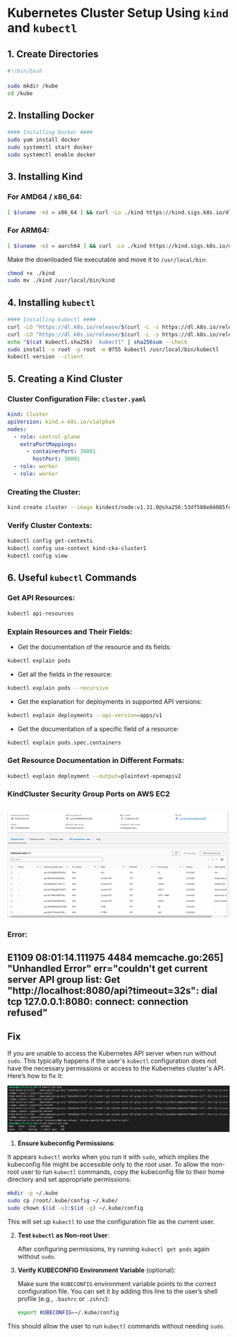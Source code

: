 # Kubernetes Cluster Setup Using `kind` and `kubectl`

## 1. Create Directories

```bash
#!/bin/bash

sudo mkdir /kube
cd /kube
```

## 2. Installing Docker

```bash
#### Installing Docker ####
sudo yum install docker
sudo systemctl start docker
sudo systemctl enable docker
```

## 3. Installing Kind

### For AMD64 / x86_64:

```bash
[ $(uname -m) = x86_64 ] && curl -Lo ./kind https://kind.sigs.k8s.io/dl/v0.24.0/kind-linux-amd64
```

### For ARM64:

```bash
[ $(uname -m) = aarch64 ] && curl -Lo ./kind https://kind.sigs.k8s.io/dl/v0.24.0/kind-linux-arm64
```

Make the downloaded file executable and move it to `/usr/local/bin`:

```bash
chmod +x ./kind
sudo mv ./kind /usr/local/bin/kind
```

## 4. Installing `kubectl`

```bash
#### Installing kubectl ####
curl -LO "https://dl.k8s.io/release/$(curl -L -s https://dl.k8s.io/release/stable.txt)/bin/linux/arm64/kubectl"
curl -LO "https://dl.k8s.io/release/$(curl -L -s https://dl.k8s.io/release/stable.txt)/bin/linux/arm64/kubectl.sha256"
echo "$(cat kubectl.sha256)  kubectl" | sha256sum --check
sudo install -o root -g root -m 0755 kubectl /usr/local/bin/kubectl
kubectl version --client
```

## 5. Creating a Kind Cluster

### Cluster Configuration File: `cluster.yaml`

```yaml
kind: Cluster
apiVersion: kind.x-k8s.io/v1alpha4
nodes:
  - role: control-plane
    extraPortMappings:
      - containerPort: 30001
        hostPort: 30001 
  - role: worker
  - role: worker
```

### Creating the Cluster:

```bash
kind create cluster --image kindest/node:v1.31.0@sha256:53df588e04085fd41ae12de0c3fe4c72f7013bba32a20e7325357a1ac94ba865 --name cka-cluster1 --name cka-cluster2 --config cluster.yaml
```

### Verify Cluster Contexts:

```bash
kubectl config get-contexts
kubectl config use-context kind-cka-cluster1
kubectl config view
```

## 6. Useful `kubectl` Commands

### Get API Resources:

```bash
kubectl api-resources
```

### Explain Resources and Their Fields:

- Get the documentation of the resource and its fields:

```bash
kubectl explain pods
```

- Get all the fields in the resource:

```bash
kubectl explain pods --recursive
```

- Get the explanation for deployments in supported API versions:

```bash
kubectl explain deployments --api-version=apps/v1
```

- Get the documentation of a specific field of a resource:

```bash
kubectl explain pods.spec.containers
```

### Get Resource Documentation in Different Formats:

```bash
kubectl explain deployment --output=plaintext-openapiv2
```
### KindCluster Security Group Ports on AWS EC2
![Alt text](/images/KindCluster-SG.png)
---
### Error: 
## E1109 08:01:14.111975    4484 memcache.go:265] "Unhandled Error" err="couldn't get current server API group list: Get \"http://localhost:8080/api?timeout=32s\": dial tcp 127.0.0.1:8080: connect: connection refused"

## Fix
If you are unable to access the Kubernetes API server when run without `sudo`. This typically happens if the user's `kubectl` configuration does not have the necessary permissions or access to the Kubernetes cluster's API. Here’s how to fix it:

![Alt text](images/Kubectl_Error_while_executing_as_ubuntu.png)

1. **Ensure kubeconfig Permissions**:

It appears `kubectl` works when you run it with `sudo`, which implies the kubeconfig file might be accessible only to the root user. To allow the non-root user to run `kubectl` commands, copy the kubeconfig file to their home directory and set appropriate permissions:

   ```bash
   mkdir -p ~/.kube
   sudo cp /root/.kube/config ~/.kube/
   sudo chown $(id -u):$(id -g) ~/.kube/config
   ```

   This will set up `kubectl` to use the configuration file as the current user.

2. **Test `kubectl` as Non-root User**:

   After configuring permissions, try running `kubectl get pods` again without `sudo`.

3. **Verify KUBECONFIG Environment Variable** (optional):

   Make sure the `KUBECONFIG` environment variable points to the correct configuration file. You can set it by adding this line to the user’s shell profile (e.g., `.bashrc` or `.zshrc`):

   ```bash
   export KUBECONFIG=~/.kube/config
   ```
This should allow the user to run `kubectl` commands without needing `sudo`.
